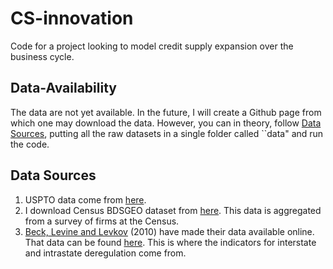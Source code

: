 # CS-innovation
Code for a project looking to model credit supply expansion over the business cycle.

## Data-Availability
The data are not yet available. In the future, I will create a Github page from which one may download the data.
However, you can in theory, follow [Data Sources](#data-sources), putting all the raw datasets in a single folder called ``data" and run the code.

## Data Sources
1. USPTO data come from [here](https://www.uspto.gov/ip-policy/economic-research/research-datasets/patent-assignment-dataset).
2. I download Census BDSGEO dataset from [here](https://data.census.gov/table?t=Business%20Dynamics&g=010XX00US$0400000). This
data is aggregated from a survey of firms at the Census.
3. [Beck, Levine and Levkov](https://www.jstor.org/stable/40864982) (2010) have made their data available online. That data can be found [here](https://dataverse.nl/dataset.xhtml?persistentId=hdl:10411/15996). This is where the indicators for interstate and intrastate deregulation come from.
